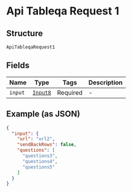 
# Api Tableqa Request 1

## Structure

`ApiTableqaRequest1`

## Fields

| Name | Type | Tags | Description |
|  --- | --- | --- | --- |
| `input` | [`Input8`](/doc/models/input-8.md) | Required | - |

## Example (as JSON)

```json
{
  "input": {
    "url": "url2",
    "sendBackRows": false,
    "questions": [
      "questions3",
      "questions4",
      "questions5"
    ]
  }
}
```

